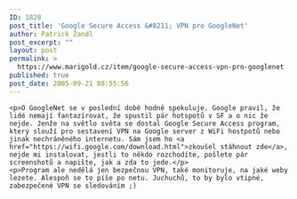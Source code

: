 ```yaml
---
ID: 1828
post_title: 'Google Secure Access &#8211; VPN pro GoogleNet'
author: Patrick Zandl
post_excerpt: ""
layout: post
permalink: >
  https://www.marigold.cz/item/google-secure-access-vpn-pro-googlenet
published: true
post_date: 2005-09-21 08:55:56
---
```

	<p>O GoogleNet se v poslední době hodně spekuluje. Google pravil, že lidé nemají fantazírovat, že spustil pár hotspotů v SF a o nic že nejde. Jenže na světlo světa se dostal Google Secure Access program, který slouží pro sestavení VPN na Google server z WiFi hostpotů nebo jinak nechráněného internetu. Sám jsem ho <a href="https://wifi.google.com/download.html">zkoušel stáhnout zde</a>, nejde mi instalovat, jestli to někdo rozchodíte, pošlete pár screenshotů a napište, jak a zda to jede.</p>
	<p>Program ale nedělá jen bezpečnou VPN, také monitoruje, na jaké weby lezete. Alespoň se to píše po netu. Juchuchů, to by bylo vtipné, zabezpečené VPN se sledováním ;)
</p>